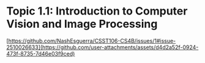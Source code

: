 
# **Topic 1.1: Introduction to Computer Vision  and Image Processing**

[https://github.com/NashEsguerra/CSST106-CS4B/issues/1#issue-2510026633](https://github.com/user-attachments/assets/d4d2a52f-0924-473f-8735-7d46e03f9ced)
